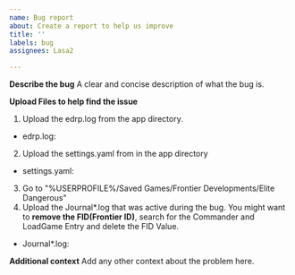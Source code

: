 ```yaml
---
name: Bug report
about: Create a report to help us improve
title: ''
labels: bug
assignees: Lasa2

---
```


**Describe the bug**
A clear and concise description of what the bug is.

**Upload Files to help find the issue**
1. Upload the edrp.log from the app directory.
  - edrp.log:  
2. Upload the settings.yaml from in the app directory
  - settings.yaml: 
3. Go to "%USERPROFILE%/Saved Games/Frontier Developments/Elite Dangerous"
4. Upload the Journal*.log that was active during the bug. You might want to **remove the FID(Frontier ID)**, search for the Commander and LoadGame Entry and delete the FID Value.
  - Journal*.log: 

**Additional context**
Add any other context about the problem here.
